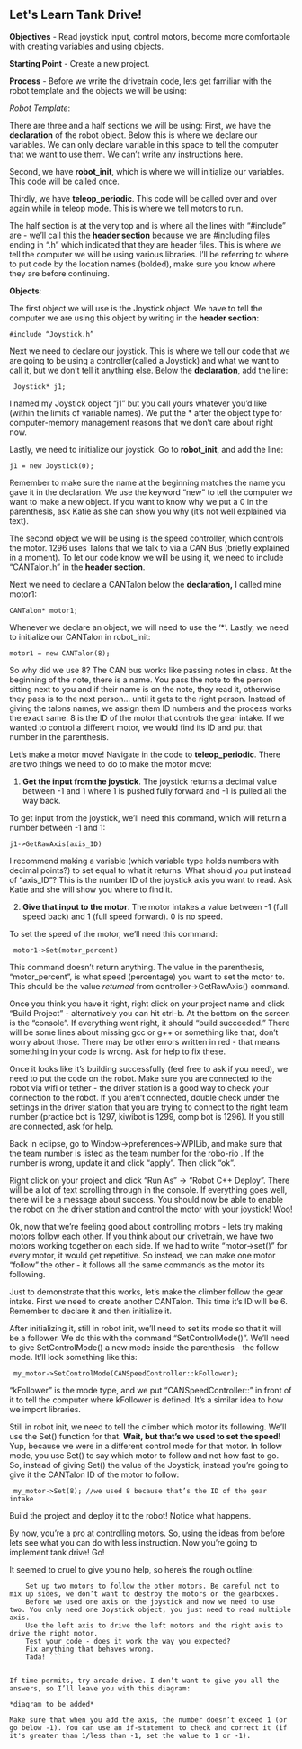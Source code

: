 ## Let's Learn Tank Drive!

**Objectives** - Read joystick input, control motors, become more comfortable with creating variables and using objects.

**Starting Point** - Create a new project.

**Process** - 
Before we write the drivetrain code, lets get familiar with the robot template and the objects we will be using:

_Robot Template_:

There are three and a half sections we will be using:
First, we have the **declaration** of the robot object. Below this is where we declare our variables. We can only declare variable in this space to tell the computer that we want to use them. We can’t write any instructions here.

Second, we have **robot_init**, which is where we will initialize our variables. This code will be called once.

Thirdly, we have **teleop_periodic**. This code will be called over and over again while in teleop mode. This is where we tell motors to run.

The half section is at the very top and is where all the lines with “#include” are - we’ll call this the **header section** because we are #including files ending in “.h” which indicated that they are header files. This is where we tell the computer we will be using various libraries.  I’ll be referring to where to put code by the location names (bolded), make sure you know where they are before continuing.

**Objects**:

The first object we will use is the Joystick object. We have to tell the computer we are using this object by writing in the **header section**:

```	#include “Joystick.h” ```

Next we need to declare our joystick. This is where we tell our code that we are going to be using a controller(called a Joystick) and what we want to call it, but we don’t tell it anything else. Below the **declaration**, add the line:

```	Joystick* j1;```
	
I named my Joystick object “j1” but you call yours whatever you’d like (within the limits of variable names). We put the * after the object type for computer-memory management reasons that we don’t care about right now.
	
	
Lastly, we need to initialize our joystick. Go to **robot_init**, and add the line:

```	j1 = new Joystick(0); ```
	
Remember to make sure the name at the beginning matches the name you gave it in the declaration. We use the keyword “new” to tell the computer we want to make a new object. If you want to know why we put a 0 in the parenthesis, ask Katie as she can show you why (it’s not well explained via text).

The second object we will be using is the speed controller, which controls the motor. 1296 uses Talons that we talk to via a CAN Bus (briefly explained in a moment). To let our code know we will be using it, we need to include “CANTalon.h” in the **header section**.
	
Next we need to declare a CANTalon below the **declaration,** I called mine motor1:
	
``` CANTalon* motor1; ```
	
Whenever we declare an object, we will need to use the ‘*’. Lastly, we need to initialize our CANTalon in robot_init:

```	motor1 = new CANTalon(8); ```
	
So why did we use 8? The CAN bus works like passing notes in class. At the beginning of the note, there is a name. You pass the note to the person sitting next to you and if their name is on the note, they read it, otherwise they pass is to the next person… until it gets to the right person. Instead of giving the talons names, we assign them ID numbers and the process works the exact same. 8 is the ID of the motor that controls the gear intake. If we wanted to control a different motor, we would find its ID and put that number in the parenthesis. 

	
Let’s make a motor move! Navigate in the code to **teleop_periodic**. There are two things we need to do to make the motor move:

1) **Get the input from the joystick**. The joystick returns a decimal value between -1 and 1 where 1 is pushed fully forward and -1 is pulled all the way back.

To get input from the joystick, we’ll need this command, which will return a number between -1 and 1:

```	j1->GetRawAxis(axis_ID) ```

I recommend making a variable (which variable type holds numbers with decimal points?) to set equal to what it returns. What should you put instead of “axis_ID”? This is the number ID of the joystick axis you want to read. Ask Katie and she will show you where to find it.


2) **Give that input to the motor**. The motor intakes a value between -1 (full speed back) and 1 (full speed forward). 0 is no speed. 

To set the speed of the motor, we’ll need this command:

```	motor1->Set(motor_percent)```

This command doesn’t return anything. The value in the parenthesis, “motor_percent”, is what speed (percentage) you want to set the motor to. This should be the value _returned_ from controller->GetRawAxis() command. 


Once you think you have it right, right click on your project name and click “Build Project” - alternatively you can hit ctrl-b. At the bottom on the screen is the “console”. If everything went right, it should “build succeeded.” There will be some lines about missing gcc or g++ or something like that, don’t worry about those. There may be other errors written in red - that means something in your code is wrong. Ask for help to fix these. 


Once it looks like it’s building successfully (feel free to ask if you need), we need to put the code on the robot. Make sure you are connected to the robot via wifi or tether - the driver station is a good way to check your connection to the robot. If you aren’t connected, double check under the settings in the driver station that you are trying to connect to the right team number (practice bot is 1297, kiwibot is 1299, comp bot is 1296). If you still are connected, ask for help. 

Back in eclipse, go to Window->preferences->WPILib, and make sure that the team number is listed as the team number for the robo-rio . If the number is wrong, update it and click “apply”. Then click “ok”.

Right click on your project and click “Run As” -> “Robot C++ Deploy”. There will be a lot of text scrolling through in the console. If everything goes well, there will be a message about success. You should now be able to enable the robot on the driver station and control the motor with your joystick! Woo!

Ok, now that we’re feeling good about controlling motors - lets try making motors follow each other. If you think about our drivetrain, we have two motors working together on each side. If we had to write “motor->set()” for every motor, it would get repetitive. So instead, we can make one motor “follow” the other - it follows all the same commands as the motor its following.

Just to demonstrate that this works, let’s make the climber follow the gear intake. First we need to create another CANTalon. This time it’s ID will be 6. Remember to declare it and then initialize it. 

After initializing it, still in robot init, we’ll need to set its mode so that it will be a follower. We do this with the command “SetControlMode()”. We’ll need to give SetControlMode() a new mode inside the parenthesis - the follow mode. It’ll look something like this:

```	my_motor->SetControlMode(CANSpeedController::kFollower);```

“kFollower” is the mode type, and we put “CANSpeedController::” in front of it to tell the computer where kFollower is defined. It’s a similar idea to how we import libraries.

Still in robot init, we need to tell the climber which motor its following. We’ll use the Set() function for that. **Wait, but that’s we used to set the speed!** Yup, because we were in a different control mode for that motor. In follow mode, you use Set() to say which motor to follow and not how fast to go. So, instead of giving Set() the value of the Joystick, instead you’re going to give it the CANTalon ID of the motor to follow:

```	my_motor->Set(8); //we used 8 because that’s the ID of the gear intake```

Build the project and deploy it to the robot! Notice what happens.


By now, you’re a pro at controlling motors. So, using the ideas from before lets see what you can do with less instruction. Now you’re going to implement tank drive! Go!


It seemed to cruel to give you no help, so here’s the rough outline:

``` Declare and initialize 4 CANTalon objects for the 4 motors. The left motors are ID 1 and 2, and the right are 3 and 4. 
	Set up two motors to follow the other motors. Be careful not to mix up sides, we don’t want to destroy the motors or the gearboxes. 
	Before we used one axis on the joystick and now we need to use two. You only need one Joystick object, you just need to read multiple axis.
	Use the left axis to drive the left motors and the right axis to drive the right motor.
	Test your code - does it work the way you expected?
	Fix anything that behaves wrong.
	Tada! ```


If time permits, try arcade drive. I don’t want to give you all the answers, so I’ll leave you with this diagram:

*diagram to be added*

Make sure that when you add the axis, the number doesn’t exceed 1 (or go below -1). You can use an if-statement to check and correct it (if it's greater than 1/less than -1, set the value to 1 or -1). 
